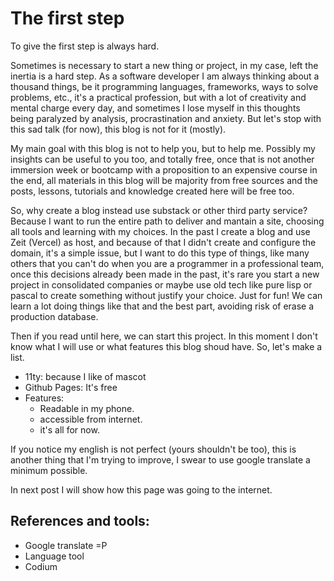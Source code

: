 # The first step

To give the first step is always hard.

Sometimes is necessary to start a new thing or project, in my case, left the inertia is a hard step. As a software developer I am always thinking about a thousand things, be it programming languages, frameworks, ways to solve problems, etc., it's a practical profession, but with a lot of creativity and mental charge every day, and sometimes I lose myself in this thoughts being paralyzed by analysis, procrastination and anxiety. But let's stop with this sad talk (for now), this blog is not for it (mostly).

My main goal with this blog is not to help you, but to help me. Possibly my insights can be useful to you too, and totally free, once that is not another immersion week or bootcamp with a proposition to an expensive course in the end, all materials in this blog will be majority from free sources and the posts, lessons, tutorials and knowledge created here will be free too.

So, why create a blog instead use substack or other third party service? Because I want to run the entire path to deliver and mantain a site, choosing all tools and learning with my choices. In the past I create a blog and use Zeit (Vercel) as host, and because of that I didn't create and configure the domain, it's a simple issue, but I want to do this type of things, like many others that you can't do when you are a programmer in a professional team, once this decisions already been made in the past, it's rare you start a new project in consolidated companies or maybe use old tech like pure lisp or pascal to create something without justify your choice. Just for fun! We can learn a lot doing things like that and the best part, avoiding risk of erase a production database.

Then if you read until here, we can start this project. In this moment I don't know what I will use or what features this blog shoud have. So, let's make a list.

- 11ty: because I like of mascot
- Github Pages: It's free
- Features:
    - Readable in my phone.
    - accessible from internet.
    - it's all for now.

If you notice my english is not perfect (yours shouldn't be too), this is another thing that I'm trying to improve, I swear to use google translate a minimum possible.

In next post I will show how this page was going to the internet.

## References and tools:

- Google translate =P
- Language tool
- Codium
